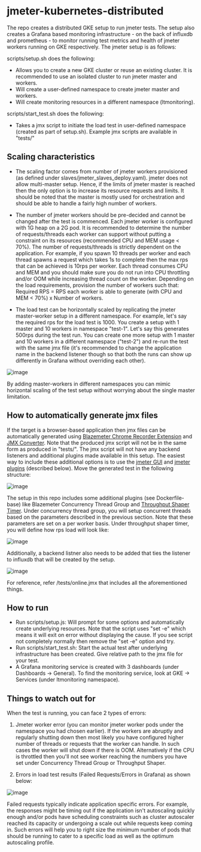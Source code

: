 # jmeter-kubernetes-distributed

The repo creates a distributed GKE setup to run jmeter tests. The setup also creates a Grafana based monitoring infrastructure - on the back of influxdb and prometheus - to monitor running test metrics and health of jmeter workers running on GKE respectively. The jmeter setup is as follows:

scripts/setup.sh does the following:
*  Allows you to create a new GKE cluster or reuse an existing cluster. It is recommended to use an isolated cluster to run jmeter master and workers.
*  Will create a user-defined namespace to create jmeter master and workers. 
*  Will create monitoring resources in a different namespace (ltmonitoring).

scripts/start_test.sh does the following:
* Takes a jmx script to initiate the load test in user-defined namespace (created as part of setup.sh). Example jmx scripts are available in "tests/"

## Scaling characteristics 
- The scaling factor comes from number of jmeter workers provisioned (as defined under slaves/jmeter_slaves_deploy.yaml). jmeter does not allow multi-master setup. Hence, if the limits of jmeter master is reached then the only option is to increase its resource requests and limits. It should be noted that the master is mostly used for orchestration and should be able to handle a fairly high number of workers. 

- The number of jmeter workers should be pre-decided and cannot be changed after the test is commenced. Each jmeter worker is configured with 1G heap on a 2G pod. It is recommended to determine the number of requests/threads each worker can support without putting a constraint on its resources (recommended CPU and MEM usage < 70%). The number of requests/threads is strictly dependent on the application. For example, if you spawn 10 threads per worker and each thread spawns a request which takes 1s to complete then the max rps that can be achieved is 10rps per worker. Each thread consumes CPU and MEM and you should make sure you do not run into CPU throttling and/or OOM while increasing thread count on the worker. Depending on the load requirements, provision the number of workers such that: 
Required RPS = RPS each worker is able to generate (with CPU and MEM < 70%) x Number of workers. 

- The load test can be horizontally scaled by replicating the jmeter master-worker setup in a different namespace. For example, let's say the required rps for the load test is 1000. You create a setup with 1 master and 10 workers in namespace "test-1". Let's say this generates 500rps during the test run. You can create one more setup with 1 master and 10 workers in a different namespace ("test-2") and re-run the test with the same jmx file (it's recommended to change the application name in the backend listener though so that both the runs can show up differently in Grafana without overriding each other).
 
![image](https://user-images.githubusercontent.com/85472520/215675410-6f69a947-c770-49c3-9c97-8adf40d9298f.png)

By adding master-workers in different namespaces you can mimic horizontal scaling of the test setup without worrying about the single master limitation. 

## How to automatically generate jmx files
If the target is a browser-based application then jmx files can be automatically generated using [Blazemeter Chrome Recorder Extension](https://guide.blazemeter.com/hc/en-us/articles/206732579-The-BlazeMeter-Chrome-Extension-Record-JMeter-Selenium-or-Synchronized-JMeter-and-Selenium) and [JMX Converter](https://converter.blazemeter.com/). Note that the produced jmx script will not be in the same form as produced in "tests/". The jmx script will not have any backend listeners and additional plugins made available in this setup. The easiest way to include these additional options is to use the [jmeter GUI](https://jmeter.apache.org/usermanual/get-started.html#running) and [jmeter plugins](https://www.blazemeter.com/blog/jmeter-plugins-manager) (described below). Move the generated test in the following structure:

![image](https://drive.google.com/uc?export=view&id=1rq6SQm6MKrtytF9Id_ZiATZHp_wz_TUn)

The setup in this repo includes some additional plugins (see Dockerfile-base) like Blazemeter Concurrency Thread Group and [Throughput Shaper Timer](https://www.blazemeter.com/blog/jmeters-shaping-timer-plugin). Under concurrency thread group, you will setup concurrent threads based on the parameters described in the previous section. Note that these parameters are set on a per worker basis. Under throughput shaper timer, you will define how rps load will look like:

![image](https://drive.google.com/uc?export=view&id=1oGW_pFOXhamYNchFLZMlmhHZvBLY7gkI)

Additionally, a backend listner also needs to be added that ties the listener to influxdb that will be created by the setup.

![image](https://drive.google.com/uc?export=view&id=1HshMNg8vRTnCFD5sqaKTeUbT0jpsfkIq)

For reference, refer /tests/online.jmx that includes all the aforementioned things.

## How to run
- Run scripts/setup.js: Will prompt for some options and automatically create underlying resources. Note that the script uses "set -e" which means it will exit on error without displaying the cause. If you see script not completely normally then remove the "set -e" option and try.
- Run scripts/start_test.sh: Start the actual test after underlying infrastructure has been created. Give relative path to the jmx file for your test.
- A Grafana monitoring service is created with 3 dashboards (under Dashboards -> General). To find the monitoring service, look at GKE -> Services (under ltmonitoring namespace).

## Things to watch out for
When the test is running, you can face 2 types of errors:
1. Jmeter worker error (you can monitor jmeter worker pods under the namespace you had chosen earlier). If the workers are abruptly and regularly shutting down then most likely you have configured higher number of threads or requests that the worker can handle. In such cases the worker will shut down if there is OOM. Alternatively if the CPU is throttled then you'll not see worker reaching the numbers you have set under Concurrency Thread Group or Throughput Shaper. 

3. Errors in load test results (Failed Requests/Errors in Grafana) as shown below:

![image](https://drive.google.com/uc?export=view&id=1XF8fs4EuPgV66C3BMOKtPk7UFa6yLc3t) 

Failed requests typically indicate application specific errors. For example, the responses might be timing out if the application isn't autoscaling quickly enough and/or pods have scheduling constraints such as cluster autoscaler reached its capacity or undergoing a scale out while requests keep coming in. Such errors will help you to right size the minimum number of pods that should be running to cater to a specific load as well as the optimum autoscaling profile.
